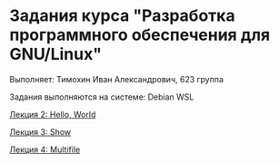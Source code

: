 # Задания курса "Разработка программного обеспечения для GNU/Linux" #
Выполняет: Тимохин Иван Александрович, 623 группа

Задания выполняются на системе: Debian WSL

[Лекция 2: Hello, World](https://github.com/DeadSonger/gnu_dev_homeworks/tree/master/02_BuildReq "Первое задание")

[Лекция 3: Show](https://github.com/DeadSonger/gnu_dev_homeworks/tree/master/03_TerminalProject "Второе задание")

[Лекция 4: Multifile](https://github.com/DeadSonger/gnu_dev_homeworks/tree/master/04_Multifile "Третье задание")

